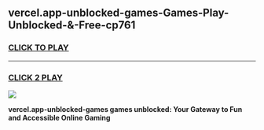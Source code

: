 
## vercel.app-unblocked-games-Games-Play-Unblocked-&-Free-cp761
<h3>
<a href="https://premium76.site?title=vercel.app-unblocked-games&ref=24A">CLICK TO PLAY</a></h3>
<hr>

<h3>
<a href="https://premium76.site?title=vercel.app-unblocked-games&ref=24A">CLICK 2 PLAY</a>
  
</h3>

<a href="https://premium76.site?title=vercel.app-unblocked-games&ref=24A"><img src="https://clearcache.store/games.png"></a>


**vercel.app-unblocked-games games unblocked: Your Gateway to Fun and Accessible Online Gaming**
